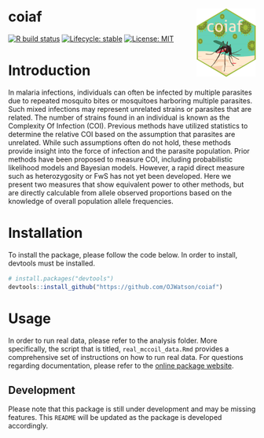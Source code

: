 
<!-- README.md is generated from README.Rmd. Please edit that file -->

# coiaf <a href='https://ojwatson.github.io/coiaf/'><img src='man/figures/logo.png' align="right" height="139" /></a>

<!-- badges: start -->

[![R build
status](https://github.com/OJWatson/coiaf/workflows/R-CMD-check/badge.svg)](https://github.com/OJWatson/coiaf/actions)
[![Lifecycle:
stable](https://img.shields.io/badge/lifecycle-stable-brightgreen.svg)](https://www.tidyverse.org/lifecycle/#stable)
[![License:
MIT](https://img.shields.io/badge/License-MIT-yellow.svg)](https://opensource.org/licenses/MIT)
<!-- badges: end -->

# Introduction

In malaria infections, individuals can often be infected by multiple
parasites due to repeated mosquito bites or mosquitoes harboring
multiple parasites. Such mixed infections may represent unrelated
strains or parasites that are related. The number of strains found in an
individual is known as the Complexity Of Infection (COI). Previous
methods have utilized statistics to determine the relative COI based on
the assumption that parasites are unrelated. While such assumptions
often do not hold, these methods provide insight into the force of
infection and the parasite population. Prior methods have been proposed
to measure COI, including probabilistic likelihood models and Bayesian
models. However, a rapid direct measure such as heterozygosity or FwS
has not yet been developed. Here we present two measures that show
equivalent power to other methods, but are directly calculable from
allele observed proportions based on the knowledge of overall population
allele frequencies.

# Installation

To install the package, please follow the code below. In order to
install, devtools must be installed.

``` r
# install.packages("devtools")
devtools::install_github("https://github.com/OJWatson/coiaf")
```

# Usage

In order to run real data, please refer to the analysis folder. More
specifically, the script that is titled, `real_mccoil_data.Rmd` provides
a comprehensive set of instructions on how to run real data. For
questions regarding documentation, please refer to the [online package
website](https://ojwatson.github.io/coiaf/).

## Development

Please note that this package is still under development and may be
missing features. This `README` will be updated as the package is
developed accordingly.
